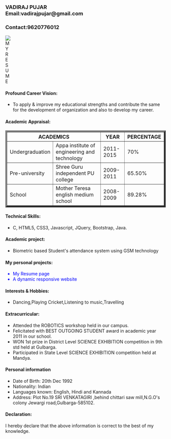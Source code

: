 <!DOCTYPE html>
<html>
<head><link rel="stylesheet" type="text/css" href="style.css"><title>My resume</title></head>
<body>
<div class="header">
 <h3><div id="v">VADIRAJ PUJAR </div>Email:vadirajpujar@gmail.com</h3><h3>Contact:9620776012</h3></div>
 <div id="left"><img src="http://upload.wikimedia.org/wikipedia/commons/a/a5/About.me_icon.jpg"/> <br>M<br>Y<br>   R<br>E<br>S<br>U<br>M<br>E</div>
 <div id="right"> <h4>Profound Career Vision:</h4>
 	<ul><li>To apply & improve my educational strengths  and  contribute  the  same  for the development  of  organization and  also  to  develop my career.</li></ul>
 	 <h4>Academic Appraisal:</h4>
     <table border="5px">
 	 	<thead>
 	 	<th colspan="2">ACADEMICS</th><th>YEAR</th><th>PERCENTAGE</th></thead>
        <tbody>
 	     <tr><td>Undergraduation</td><td>Appa institute of engineering and technology</td><td>2011-2015</td><td>70%</td></tr>
 	     <tr><td>Pre-university</td><td>Shree Guru independent PU college</td><td>2009-2011</td><td>65.50%</td></tr>
 	     <tr><td>School</td><td>Mother Teresa english medium school</td><td>2008-2009</td><td>89.28%</td></tr>    
 	     </tbody></table>
 	 <h4>Technical Skills:</h4><ul><li><span> C</span>, <span>HTML5, CSS3, Javascript, JQuery, Bootstrap, Java.</span></li></ul>
 	 <h4>Academic project:</h4><ul><li>Biometric based Student's attendance system using GSM technology</li></ul>
 	 <h4>My personal projects: </h4><ul style="color:blue"><li>My Resume page</li><li>A dynamic responsive website</li></ul>
   <h4>Interests & Hobbies:</h4>
<ul> 
<li>Dancing,Playing Cricket,Listening to music,Travelling</li></ul>
<h4>Extracurricular: </h4>  
 <ul>
 <li>Attended  the  <span>ROBOTICS</span> workshop held in our campus.</li>
 <li>Felicitated  with <span>BEST  OUTGOING STUDENT</span> award in academic year 2011 in   our school.</li><li> WON  1st prize in  <span>District Level  SCIENCE EXHIBITION</span> competition in 9th std  held  at  Gulbarga.</li>
<li> Participated in <span>State Level SCIENCE EXHIBITION</span> competition held at Mandya.</li></ul> 
<h4>Personal information</h4>
          <ul>
           <li>Date of Birth:   20th Dec  1992</li>
           <li>Nationality:     Indian</li>
           <li>Languages known: English, Hindi and Kannada</li>
           <li>Address:         Plot No.19 SRI VENKATAGIRI ,behind  chittari saw mill,N.G.O's colony Jewargi road,Gulbarga-585102.</li></ul>	</div>
 <div class="footer"><h4>Declaration: </h4>
 <p>I hereby declare that the above information is correct to the best of my knowledge.</p></div>
 

 
